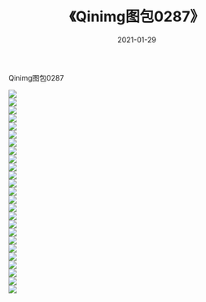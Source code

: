 ﻿---
layout: post
title:  《Qinimg图包0287》
date:   2021-01-29
img: http://imgx.orgx.ga/Qinimg图包/Qinimg图包0287/000.jpg
categories: [美女, 清纯, 唯美]
---

Qinimg图包0287

 ![](http://imgx.orgx.ga/Qinimg图包/Qinimg图包0287/001.jpg) <br>![](http://imgx.orgx.ga/Qinimg图包/Qinimg图包0287/002.jpg) <br>![](http://imgx.orgx.ga/Qinimg图包/Qinimg图包0287/003.jpg) <br>![](http://imgx.orgx.ga/Qinimg图包/Qinimg图包0287/004.jpg) <br>![](http://imgx.orgx.ga/Qinimg图包/Qinimg图包0287/005.jpg) <br>![](http://imgx.orgx.ga/Qinimg图包/Qinimg图包0287/006.jpg) <br>![](http://imgx.orgx.ga/Qinimg图包/Qinimg图包0287/007.jpg) <br>![](http://imgx.orgx.ga/Qinimg图包/Qinimg图包0287/008.jpg) <br>![](http://imgx.orgx.ga/Qinimg图包/Qinimg图包0287/009.jpg) <br>![](http://imgx.orgx.ga/Qinimg图包/Qinimg图包0287/010.jpg) <br>![](http://imgx.orgx.ga/Qinimg图包/Qinimg图包0287/011.jpg) <br>![](http://imgx.orgx.ga/Qinimg图包/Qinimg图包0287/012.jpg) <br>![](http://imgx.orgx.ga/Qinimg图包/Qinimg图包0287/013.jpg) <br>![](http://imgx.orgx.ga/Qinimg图包/Qinimg图包0287/014.jpg) <br>![](http://imgx.orgx.ga/Qinimg图包/Qinimg图包0287/015.jpg) <br>![](http://imgx.orgx.ga/Qinimg图包/Qinimg图包0287/016.jpg) <br>![](http://imgx.orgx.ga/Qinimg图包/Qinimg图包0287/017.jpg) <br>![](http://imgx.orgx.ga/Qinimg图包/Qinimg图包0287/018.jpg) <br>![](http://imgx.orgx.ga/Qinimg图包/Qinimg图包0287/019.jpg) <br>![](http://imgx.orgx.ga/Qinimg图包/Qinimg图包0287/020.jpg) <br>![](http://imgx.orgx.ga/Qinimg图包/Qinimg图包0287/021.jpg) <br>![](http://imgx.orgx.ga/Qinimg图包/Qinimg图包0287/022.jpg) <br>![](http://imgx.orgx.ga/Qinimg图包/Qinimg图包0287/023.jpg) <br>![](http://imgx.orgx.ga/Qinimg图包/Qinimg图包0287/024.jpg) <br>![](http://imgx.orgx.ga/Qinimg图包/Qinimg图包0287/025.jpg) <br>